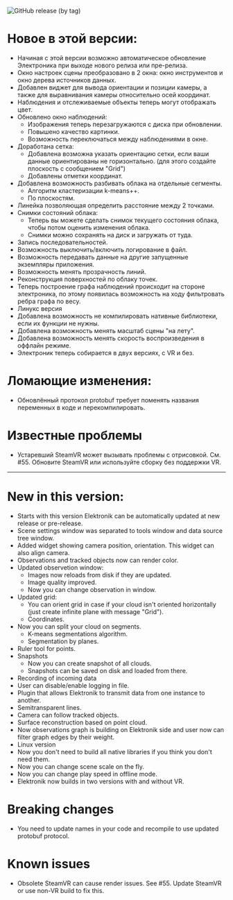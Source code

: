 ![GitHub release (by tag)](https://img.shields.io/github/downloads/dioram/Elektronik-Tools-2.0/v3.2.0/total)

# Новое в этой версии:
- Начиная с этой версии возможно автоматическое обновление Электроника при выходе нового релиза или пре-релиза.
- Окно настроек сцены преобразовано в 2 окна: окно инструментов и окно дерева источников данных.
- Добавлен виджет для вывода ориентации и позиции камеры, а также для выравнивания камеры относительно осей координат.
- Наблюдения и отслеживаемые объекты теперь могут отображать цвет.
- Обновлено окно наблюдений:
  - Изображения теперь перезагружаются с диска при обновлении.
  - Повышено качество картинки.
  - Возможность переключаться между наблюдениями в окне.
- Доработана сетка:
  - Добавлена возможна указать ориентацию сетки, если ваши данные ориентированы не горизонтально. (для этого создайте плоскость с сообщением "Grid")
  - Добавлены отметки координат.
- Добавлена возможность разбивать облака на отдельные сегменты.
  - Алгоритм кластеризации k-means++.
  - По плоскостям.
- Линейка позволяющая определить расстояние между 2 точками.
- Снимки состояний облака:
  - Теперь вы можете сделать снимок текущего состояния облака, чтобы потом оценить изменения облака.
  - Снимки можно сохранять на диск и загружать от туда.
- Запись последовательностей.
- Возможность выключить/включить логирование в файл.
- Возможность передавать данные на другие запущенные экземпляры приложения.
- Возможность менять прозрачность линий.
- Реконструкция поверхностей по облаку точек.
- Теперь построение графа наблюдений происходит на стороне электроника, по этому появилась возможность на ходу фильтровать ребра графа по весу.
- Линукс версия
- Добавлена возможность не компилировать нативные библиотеки, если их функции не нужны.
- Добавлена возможность менять масштаб сцены "на лету".
- Добавлена возможность менять скорость воспроизведения в оффлайн режиме.
- Электроник теперь собирается в двух версиях, с VR и без.
# Ломающие изменения:
- Обновлённый протокол protobuf требует поменять названия переменных в коде и перекомпилировать.
# Известные проблемы
- Устаревший SteamVR может вызывать проблемы с отрисовкой. См. #55. Обновите SteamVR или используйте сборку без поддержки VR.

-----------------------

# New in this version:
- Starts with this version Elektronik can be automatically updated at new release or pre-release.
- Scene settings window was separated to tools window and data source tree window.
- Added widget showing camera position, orientation. This widget can also align camera.
- Observations and tracked objects now can render color.
- Updated observetion window:
  - Images now reloads from disk if they are updated.
  - Image quality improved.
  - Now you can change observation in window.
- Updated grid:
  - You can orient grid in case if your cloud isn't oriented horizontally (just create infinite plane with message "Grid").
  - Coordinates.
- Now you can split your cloud on segments.
  - K-means segmentations algorithm.
  - Segmentation by planes.
- Ruler tool for points.
- Snapshots
  - Now you can create snapshot of all clouds.
  - Snapshots can be saved on disk and loaded from there.
- Recording of incoming data
- User can disable/enable logging in file.
- Plugin that allows Elektronik to transmit data from one instance to another.
- Semitransparent lines.
- Camera can follow tracked objects.
- Surface reconstruction based on point cloud.
- Now observations graph is building on Elektronik side and user now can filter graph edges by their weight.
- Linux version
- Now you don't need to build all native libraries if you think you don't need them.
- Now you can change scene scale on the fly.
- Now you can change play speed in offline mode.
- Elektronik now builds in two versions with and without VR.
# Breaking changes
- You need to update names in your code and recompile to use updated protobuf protocol.
# Known issues
- Obsolete SteamVR can cause render issues. See #55. Update SteamVR or use non-VR build to fix this.